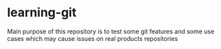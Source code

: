 # learning-git
Main purpose of this repository is to test some git features and some use cases which may cause issues on real products repositories
